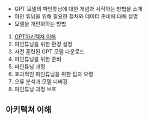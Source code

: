 * GPT 모델의 파인튜닝에 대한 개념과 시작하는 방법을 소개
* 파인 튜닝을 위해 필요한 절차와 데이터 준비에 대해 설명
* 모델을 개인화하는 방법

1) [GPT아키텍쳐 이해](#-아키텍쳐-이해)
2) 파인튜닝을 위한 환경 설정
3) 사전 훈련된 GPT 모델 다운로드
4) 파인튜닝을 위한 준비
5) 파인튜닝 과정
6) 효과적인 파인튜닝을 위한 팁과 요령
7) 오류 분석과 모델 디버깅
8) 파인튜닝 과정 보호

## 아키텍쳐 이해
